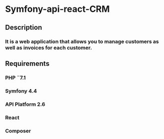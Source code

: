 # Symfony-api-react-CRM

## Description
### It is a web application that allows you to manage customers as well as invoices for each customer.

## Requirements
###   PHP ¨7.1
###   Symfony 4.4
###   API Platform 2.6
###   React
###   Composer
